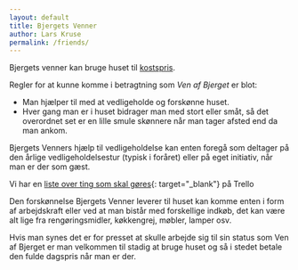 ```yaml
---
layout: default
title: Bjergets Venner
author: Lars Kruse
permalink: /friends/
---
```


Bjergets venner kan bruge huset til [kostspris](/payment/).

Regler for at kunne komme i betragtning som _Ven af Bjerget_ er blot:

* Man hjælper til med at vedligeholde og forskønne huset. 
* Hver gang man er i huset bidrager man med stort eller småt, så det overordnet set er en lille smule skønnere når man tager afsted end da man ankom.


Bjergets Venners hjælp til vedligeholdelse kan enten foregå som deltager på den årlige vedligeholdelsestur (typisk i foråret) eller på eget initiativ, når man er der som gæst.

Vi har en [liste over ting som skal gøres](https://trello.com/b/qfI2fpiA/bjergets-venner){: target="_blank"} på Trello

Den forskønnelse Bjergets Venner leverer til huset kan komme enten i form af arbejdskraft eller ved at man bistår med forskellige indkøb, det kan være alt lige fra rengøringsmidler, køkkengrej, møbler, lamper osv.

Hvis man synes det er for presset at skulle arbejde sig til sin status som Ven af Bjerget er man velkommen til stadig at bruge huset og så i stedet betale den fulde dagspris når man er der.
 
